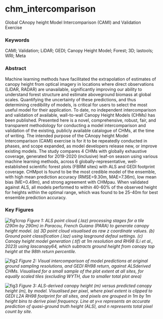 # chm_intercomparison
Global CAnopy height Model Intercomparison (CAMI) and Validation Exercise

### Keywords
CAMI; Validation; LiDAR; GEDI; Canopy Height Model; Forest; 3D; lastools; WRI; Meta

### Abstract
Machine learning methods have facilitated the extrapolation of estimates of canopy height from optical imagery in locations where direct observations (LiDAR, RADAR) are unavailable, significantly improving our ability to understand forest structure and estimate aboveground biomass at global scales. Quantifying the uncertainty of these predictions, and thus determining credibility of models, is critical for users to select the most useful model for their application. To date, no independent intercomparison and validation of available, wall-to-wall Canopy Height Models (CHMs) has been published. Presented here is a novel, comprehensive, robust, fair, and transparent methodology for conducting a model intercomparison and validation of the existing, publicly available catalogue of CHMs, at the time of writing. The intended purpose of the CAnopy height Model Intercomparison (CAMI) exercise is for it to be repeatedly conducted in phases, and scope expanded, as model developers release new, or improve existing models. The study compares 4 CHMs with globally exhaustive coverage, generated for 2019-2020 (inclusive) leaf-on season using various machine learning methods, across 6 globally-representative, well-established scientific forest plots (FBRM sites) with ALS and GEDI footprint coverage. CHMpot is found to be the most credible model of the ensemble, with high mean prediction accuracy (RMSE=9.30m, MAE=7.36m), low mean bias (ME=0.49m), and strong agreement with CHMpau. When validated against ALS, all models performed to within 40-60% of the observed height for heights within the optimal range, which was found to be 25-40m for best ensemble prediction accuracy.

### Key Figures
![fig1crop](https://github.com/user-attachments/assets/1c2cb216-833f-4864-a380-95e9f966c108)
*Figure 1: ALS point cloud (.laz) processing stages for a tile (290m by 290m) in Paracou, French Guiana (PARA) to generate canopy height model. (a) 3D point cloud visualised as raw z coordinate values. (b) Ground point classification (.laz) using lasground defaul settings. (c) Canopy height model generation (.tif) at 1m resolution and RH98 (Li et al., 2023) using lascanopy64, which subtracts ground height from canopy top height at the 98th return percentile.*


![fig2](https://github.com/user-attachments/assets/3e766857-3dcf-4398-bab4-e460052d6074)
*Figure 2: Visual intercomparison of model predictions at original ground sampling resolutions, and GEDI RH98 return, against ALSderived CHMs. Visualised for a small sample of the plot extent at all sites, for equally scaled tiles (excluding WYTH, due to smaller total plot area)*


![fig3](https://github.com/user-attachments/assets/14598926-f0a7-451c-be33-bb99482be6eb)
*Figure 3: ALS-derived canopy height (m) versus predicted canopy height (m), by model. Visualised per pixel, where pixel extent is clipped to GEDI L2A RH98 footprint for all sites, and pixels are grouped in 1m by 1m height bins to derive pixel frequency. Line at y=x represents an accurate prediction of quasi-ground truth height (ALS), and n represents total pixel count by site.*


